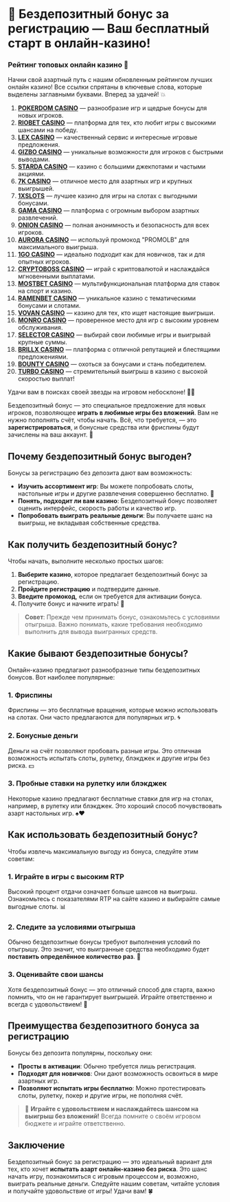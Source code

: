 # 🎁 Бездепозитный бонус за регистрацию — Ваш бесплатный старт в онлайн-казино!

### Рейтинг топовых онлайн казино 🎰

Начни свой азартный путь с нашим обновленным рейтингом лучших онлайн казино! Все ссылки спрятаны в ключевые слова, которые выделены заглавными буквами. Вперед за удачей! 💥

1. **[POKERDOM CASINO](https://brandplay.link/Bxg7SC7H)** — разнообразие игр и щедрые бонусы для новых игроков.
2. **[RIOBET CASINO](https://brandplay.link/dtx89f2L)** — платформа для тех, кто любит игры с высокими шансами на победу.
3. **[LEX CASINO](https://brandplay.link/2HFTmBc8)** — качественный сервис и интересные игровые предложения.
4. **[GIZBO CASINO](https://gizbo-tea02.com/c8e962e89)** — уникальные возможности для игроков с быстрыми выводами.
5. **[STARDA CASINO](https://brandplay.link/cpFQbWKn)** — казино с большими джекпотами и частыми акциями.
6. **[7K CASINO](https://brandplay.link/dd46bNgD)** — отличное место для азартных игр и крупных выигрышей.
7. **[1XSLOTS](https://brandplay.link/R4xfxqdm)** — лучшее казино для игры на слотах с выгодными бонусами.
8. **[GAMA CASINO](https://brandplay.link/zrZpLFTP)** — платформа с огромным выбором азартных развлечений.
9. **[ONION CASINO](https://obclk001-2d.top/click?offer_id=986&partner_id=10542&landing_id=1798&utm_medium=affiliate&sub_1=oncasino3)** — полная анонимность и безопасность для всех игроков.
10. **[AURORA CASINO](https://10trafic-stat2.com/click/668546566bcc6313411604c7/6766/15114/subaccount?promocode=PROMOLB)** — используй промокод "PROMOLB" для максимального выигрыша.
11. **[1GO CASINO](https://1go-ircp01.com/ce015f410)** — идеально подходит как для новичков, так и для опытных игроков.
12. **[CRYPTOBOSS CASINO](https://cryptobossc.online/d847bcfa9)** — играй с криптовалютой и наслаждайся мгновенными выплатами.
13. **[MOSTBET CASINO](https://ktbtis024ifqfn0mst.com/beQs)** — мультифункциональная платформа для ставок на спорт и казино.
14. **[RAMENBET CASINO](https://get.saltyram.com/ru/registration?apkpop=0&partner=p24970p3296034p5526)** — уникальное казино с тематическими бонусами и слотами.
15. **[VOVAN CASINO](https://vovan.site/d2375cf9b)** — казино для тех, кто ищет настоящие выигрыши.
16. **[MONRO CASINO](https://mnr-ircp01.com/c3ce72a2c)** — проверенное место для игр с высоким уровнем обслуживания.
17. **[SELECTOR CASINO](https://gosel.pl/SELVK)** — выбирай свои любимые игры и выигрывай крупные суммы.
18. **[BRILLX CASINO](https://brillx.pub/BRIVK)** — платформа с отличной репутацией и блестящими предложениями.
19. **[BOUNTY CASINO](https://bounty-casino.de/BOVK)** — охоться за бонусами и стань победителем.
20. **[TURBO CASINO](https://turbo-casino.pro/TURVK)** — стремительный выигрыш в казино с высокой скоростью выплат!

Удачи вам в поисках своей звезды на игровом небосклоне! 🌟🎲

Бездепозитный бонус — это специальное предложение для новых игроков, позволяющее **играть в любимые игры без вложений**. Вам не нужно пополнять счёт, чтобы начать. Всё, что требуется, — это **зарегистрироваться**, и бонусные средства или фриспины будут зачислены на ваш аккаунт. 📲

## Почему бездепозитный бонус выгоден?

Бонусы за регистрацию без депозита дают вам возможность:

- **Изучить ассортимент игр**: Вы можете попробовать слоты, настольные игры и другие развлечения совершенно бесплатно. 🎰
- **Понять, подходит ли вам казино**: Бездепозитный бонус позволяет оценить интерфейс, скорость работы и качество игр.
- **Попробовать выиграть реальные деньги**: Вы получаете шанс на выигрыш, не вкладывая собственные средства.

## Как получить бездепозитный бонус?

Чтобы начать, выполните несколько простых шагов:

1. **Выберите казино**, которое предлагает бездепозитный бонус за регистрацию.
2. **Пройдите регистрацию** и подтвердите данные.
3. **Введите промокод**, если он требуется для активации бонуса.
4. Получите бонус и начните играть! 🎉

> **Совет**: Прежде чем принимать бонус, ознакомьтесь с условиями отыгрыша. Важно понимать, какие требования необходимо выполнить для вывода выигранных средств.

## Какие бывают бездепозитные бонусы?

Онлайн-казино предлагают разнообразные типы бездепозитных бонусов. Вот наиболее популярные:

### 1. **Фриспины**
Фриспины — это бесплатные вращения, которые можно использовать на слотах. Они часто предлагаются для популярных игр. 🌀

### 2. **Бонусные деньги**
Деньги на счёт позволяют пробовать разные игры. Это отличная возможность испытать слоты, рулетку, блэкджек и другие игры без риска. 💵

### 3. **Пробные ставки на рулетку или блэкджек**
Некоторые казино предлагают бесплатные ставки для игр на столах, например, в рулетку или блэкджек. Это хороший способ почувствовать азарт настольных игр. ♠️♥️

## Как использовать бездепозитный бонус?

Чтобы извлечь максимальную выгоду из бонуса, следуйте этим советам:

### 1. **Играйте в игры с высоким RTP**
Высокий процент отдачи означает больше шансов на выигрыш. Ознакомьтесь с показателями RTP на сайте казино и выбирайте самые выгодные слоты. 📊

### 2. **Следите за условиями отыгрыша**
Обычно бездепозитные бонусы требуют выполнения условий по отыгрышу. Это значит, что выигранные средства необходимо будет **поставить определённое количество раз**. 🧩

### 3. **Оценивайте свои шансы**
Хотя бездепозитный бонус — это отличный способ для старта, важно помнить, что он не гарантирует выигрышей. Играйте ответственно и всегда с удовольствием! 🎯

## Преимущества бездепозитного бонуса за регистрацию

Бонусы без депозита популярны, поскольку они:

- **Просты в активации**: Обычно требуется лишь регистрация.
- **Подходят для новичков**: Они дают возможность освоиться в мире азартных игр.
- **Позволяют испытать игры бесплатно**: Можно протестировать слоты, рулетку, покер и другие игры, не пополняя счёт.

> 🎲 **Играйте с удовольствием и наслаждайтесь шансом на выигрыш без вложений!** Всегда помните о своём игровом бюджете и играйте ответственно.

## Заключение

Бездепозитный бонус за регистрацию — это идеальный вариант для тех, кто хочет **испытать азарт онлайн-казино без риска**. Это шанс начать игру, познакомиться с игровым процессом и, возможно, выиграть реальные деньги. Следуйте нашим советам, читайте условия и получайте удовольствие от игры! Удачи вам! 🍀

